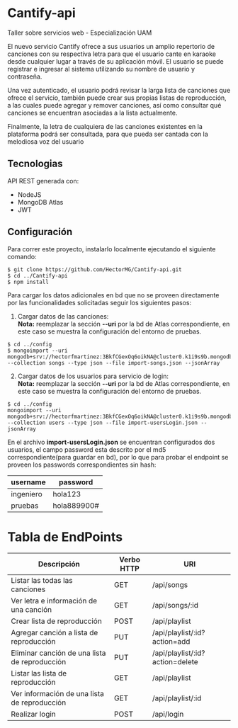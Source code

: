 # Cantify-api
Taller sobre servicios web - Especialización UAM

El nuevo servicio Cantify ofrece a sus usuarios un amplio repertorio de canciones con su
respectiva letra para que el usuario cante en karaoke desde cualquier lugar a través de su
aplicación móvil. El usuario se puede registrar e ingresar al sistema utilizando su nombre de
usuario y contraseña.

Una vez autenticado, el usuario podrá revisar la larga lista de canciones que ofrece el
servicio, también puede crear sus propias listas de reproducción, a las cuales puede
agregar y remover canciones, así como consultar qué canciones se encuentran asociadas a
la lista actualmente.

Finalmente, la letra de cualquiera de las canciones existentes en la plataforma podrá ser
consultada, para que pueda ser cantada con la melodiosa voz del usuario

## Tecnologias
API REST generada con:
* NodeJS
* MongoDB Atlas
* JWT

## Configuración
Para correr este proyecto, instalarlo localmente ejecutando el siguiente comando:

```
$ git clone https://github.com/HectorMG/Cantify-api.git
$ cd ../Cantify-api
$ npm install

```
Para cargar los datos adicionales en bd que no se proveen directamente por las funcionalidades solicitadas seguir los siguientes pasos:

1. Cargar datos de las canciones:  
**Nota:** reemplazar la sección **--uri** por la bd de Atlas correspondiente, en este caso se muestra la configuración del entorno de pruebas.
```
$ cd ../config
$ mongoimport --uri mongodb+srv://hectorfmartinez:3BkfCGexOq6oikNA@cluster0.k1i9s9b.mongodb.net/cantify --collection songs --type json --file import-songs.json --jsonArray

```

2. Cargar datos de los usuarios para servicio de login:  
**Nota:** reemplazar la sección **--uri** por la bd de Atlas correspondiente, en este caso se muestra la configuración del entorno de pruebas.
```
$ cd ../config
mongoimport --uri mongodb+srv://hectorfmartinez:3BkfCGexOq6oikNA@cluster0.k1i9s9b.mongodb.net/cantify --collection users --type json --file import-usersLogin.json --jsonArray

```
En el archivo **import-usersLogin.json** se encuentran configurados dos usuarios, el campo password esta descrito por el md5 correspondiente(para guardar en bd), por lo que para probar el endpoint se proveen los passwords correspondientes sin hash:

| username | password |
| ------------- | ------------- |
| ingeniero  | hola123  |
| pruebas  | hola889900#  |

# Tabla de EndPoints

| Descripción| Verbo HTTP | URI | 
|---|---|---|
| Listar las todas las canciones | GET | /api/songs | 
| Ver letra e información de una canción | GET | /api/songs/:id |
| Crear lista de reproducción | POST | /api/playlist |
| Agregar canción a lista de reproducción | PUT | /api/playlist/:id?action=add |
| Eliminar canción de una lista de reproducción | PUT | /api/playlist/:id?action=delete |
| Listar las lista de reproducción | GET | /api/playlist |
| Ver información de una lista de reproducción | GET | /api/playlist/:id |
| Realizar login | POST | /api/login |